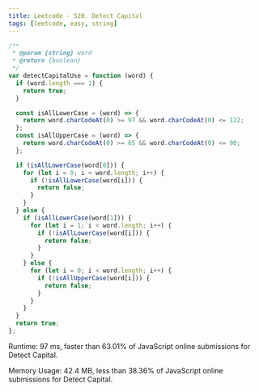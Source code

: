 ```yaml
---
title: Leetcode - 520. Detect Capital
tags: [leetcode, easy, string]
---
```


```js
/**
 * @param {string} word
 * @return {boolean}
 */
var detectCapitalUse = function (word) {
  if (word.length === 1) {
    return true;
  }

  const isAllLowerCase = (word) => {
    return word.charCodeAt(0) >= 97 && word.charCodeAt(0) <= 122;
  };
  const isAllUpperCase = (word) => {
    return word.charCodeAt(0) >= 65 && word.charCodeAt(0) <= 90;
  };

  if (isAllLowerCase(word[0])) {
    for (let i = 0; i < word.length; i++) {
      if (!isAllLowerCase(word[i])) {
        return false;
      }
    }
  } else {
    if (isAllLowerCase(word[1])) {
      for (let i = 1; i < word.length; i++) {
        if (!isAllLowerCase(word[i])) {
          return false;
        }
      }
    } else {
      for (let i = 0; i < word.length; i++) {
        if (!isAllUpperCase(word[i])) {
          return false;
        }
      }
    }
  }
  return true;
};
```

Runtime: 97 ms, faster than 63.01% of JavaScript online submissions for Detect Capital.

Memory Usage: 42.4 MB, less than 38.36% of JavaScript online submissions for Detect Capital.
